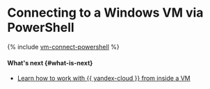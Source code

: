 # Connecting to a Windows VM via PowerShell

{% include [vm-connect-powershell](../../../_includes/compute/vm-connect-powershell.md) %}

#### What's next {#what-is-next}

* [Learn how to work with {{ yandex-cloud }} from inside a VM](auth-inside-vm.md)

